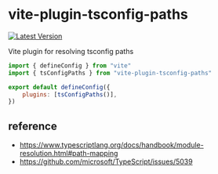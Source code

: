 # vite-plugin-tsconfig-paths

[npm:latest]: https://www.npmjs.com/package/vite-plugin-tsconfig-paths/v/latest
[npm:latest:badge]: https://img.shields.io/npm/v/vite-plugin-tsconfig-paths/latest?style=flat-square

[![Latest Version][npm:latest:badge]][npm:latest]

Vite plugin for resolving tsconfig paths

```js
import { defineConfig } from "vite"
import { tsConfigPaths } from "vite-plugin-tsconfig-paths"

export default defineConfig({
	plugins: [tsConfigPaths()],
})
```

## reference

- https://www.typescriptlang.org/docs/handbook/module-resolution.html#path-mapping
- https://github.com/microsoft/TypeScript/issues/5039
